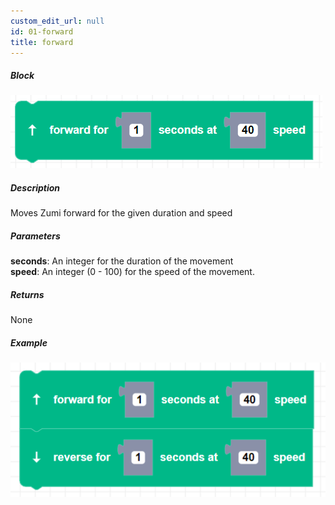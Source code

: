 ```yaml
---
custom_edit_url: null
id: 01-forward
title: forward
---
```


##### Block

![Alt text](forward.png)

##### Description

Moves Zumi forward for the given duration and speed

##### Parameters

**seconds**: An integer for the duration of the movement <br /> 
**speed**: An integer (0 - 100) for the speed of the movement.

##### Returns

None

##### Example

![Alt text](forward_reverse_example.png)
